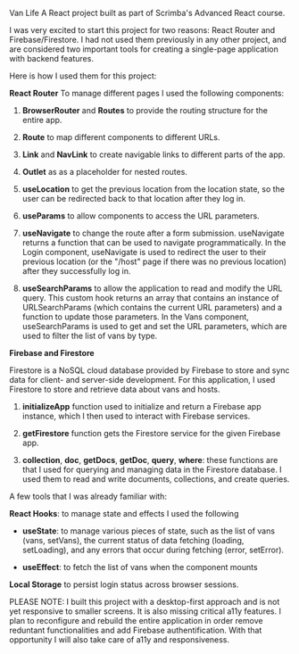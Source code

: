 
Van Life
A React project built as part of Scrimba's Advanced React course.

I was very excited to start this project for two reasons: React Router and Firebase/Firestore.
I had not used them previously in any other project, and are considered two important tools
for creating a single-page application with backend features.

Here is how I used them for this project:

**React Router**
To manage different pages I used the following components:

1. **BrowserRouter** and **Routes** to provide the routing structure for the entire app.

2. **Route** to map different components to different URLs.

3. **Link** and **NavLink** to create navigable links to different parts of the app.

4. **Outlet** as as a placeholder for nested routes.

5. **useLocation** to get the previous location from the location state, so the user can be redirected back to that location after they log in.

6. **useParams** to allow components to access the URL parameters.

7. **useNavigate** to change the route after a form submission. useNavigate returns a function that can be used to navigate programmatically. In the Login component, useNavigate is used to redirect the user to their previous location (or the "/host" page if there was no previous location) after they successfully log in.

8. **useSearchParams** to allow the application to read and modify the URL query. 
This custom hook returns an array that contains an instance of URLSearchParams (which contains the current URL parameters) and a function to update those parameters. In the Vans component, useSearchParams is used to get and set the URL parameters, which are used to filter the list of vans by type.


**Firebase and Firestore** 

Firestore is a NoSQL cloud database provided by Firebase to store and sync data for client- and server-side development. For this application, I used Firestore to store and retrieve data about vans and hosts. 

1. **initializeApp** function used to initialize and return a Firebase app instance, which I then used to interact with Firebase services.

2. **getFirestore** function gets the Firestore service for the given Firebase app.

3. **collection**, **doc**, **getDocs**, **getDoc**, **query**, **where**: these functions are that I used for querying and managing data in the Firestore database. I used them to read and write documents, collections, and create queries.



A few tools that I was already familiar with:

**React Hooks**: to manage state and effects I used the following 

- **useState**:  to manage various pieces of state, such as the list of vans (vans, setVans), the current status of data fetching (loading, setLoading), and any errors that occur during fetching (error, setError).

- **useEffect**: to fetch the list of vans when the component mounts

**Local Storage**  to persist login status across browser sessions.

PLEASE NOTE: I built this project with a desktop-first approach and is not yet responsive to smaller screens.
It is also missing critical a11y features. I plan to reconfigure and rebuild the entire application in order remove reduntant functionalities and add Firebase authentification. With that opportunity I will also take care of a11y and responsiveness.    


